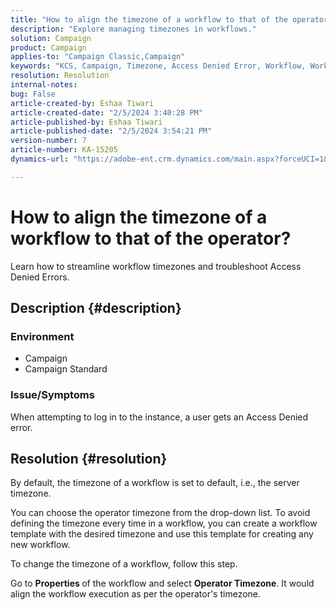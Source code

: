 ```yaml
---
title: "How to align the timezone of a workflow to that of the operator?"
description: "Explore managing timezones in workflows."
solution: Campaign
product: Campaign
applies-to: "Campaign Classic,Campaign"
keywords: "KCS, Campaign, Timezone, Access Denied Error, Workflow, Workflow Execution"
resolution: Resolution
internal-notes: 
bug: False
article-created-by: Eshaa Tiwari
article-created-date: "2/5/2024 3:40:28 PM"
article-published-by: Eshaa Tiwari
article-published-date: "2/5/2024 3:54:21 PM"
version-number: 7
article-number: KA-15205
dynamics-url: "https://adobe-ent.crm.dynamics.com/main.aspx?forceUCI=1&pagetype=entityrecord&etn=knowledgearticle&id=6fa899de-3cc4-ee11-9079-6045bd006268"

---
```

# How to align the timezone of a workflow to that of the operator?


Learn how to streamline workflow timezones and troubleshoot Access Denied Errors.

## Description {#description}


### <b>Environment</b>

- Campaign
- Campaign Standard


### <b>Issue/Symptoms</b>

When attempting to log in to the instance, a user gets an Access Denied error.


## Resolution {#resolution}






By default, the timezone of a workflow is set to default, i.e., the server timezone.



You can choose the operator timezone from the drop-down list. To avoid defining the timezone every time in a workflow, you can create a workflow template with the desired timezone and use this template for creating any new workflow.



To change the timezone of a workflow, follow this step.



Go to <b>Properties </b>of the workflow and select <b>Operator Timezone</b>. It would align the workflow execution as per the operator's timezone.


